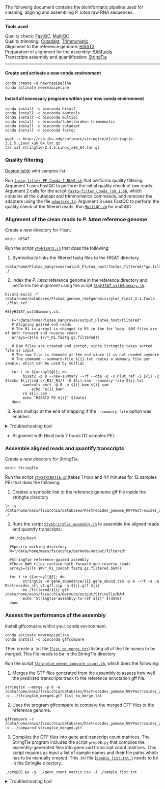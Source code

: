 
The following document contains the bioinformatic pipeline used for cleaning, aligning and assembling _P. lutea_ raw RNA sequences.

---

**Tools used**  

Quality check: [FastQC](https://www.bioinformatics.babraham.ac.uk/projects/fastqc/), [MultiQC](https://multiqc.info/)  
Quality trimming: [Cutadapt](https://cutadapt.readthedocs.io/en/stable/), [Trimmomatic](http://www.usadellab.org/cms/?page=trimmomatic)  
Alignment to the reference genome: [HISAT2](https://ccb.jhu.edu/software/hisat2/index.shtml)  
Preparation of alignment for the assembly: [SAMtools](http://www.htslib.org/doc/samtools.html)  
Transcripts assembly and quantification: [StringTie](https://ccb.jhu.edu/software/stringtie/) 

---

#### Create and activate a new conda environment

```
conda create -n newrnapipeline
conda activate newrnapipeline
```

#### Install all necessary programs within your new conda environment

```
conda install -c bioconda hisat2
conda install -c bioconda samtools
conda install -c bioconda multiqc  
conda install -c bioconda/label/broken trimmomatic
conda install -c bioconda cutadapt
conda install -c bioconda fastqc 

wget -c http://ccb.jhu.edu/software/stringtie/dl/stringtie-2.1.5.Linux_x86_64.tar.gz
tar xzf stringtie-2.1.5.Linux_x86_64.tar.gz
```

### Quality filtering 

[Design table](https://github.com/fscucchia/Plutea_mangrove_reef/blob/main/Metadata/design_PE.csv) with samples list.

Run [`fastq-filter-PE_Conda_1_RUN1.sh`](https://github.com/fscucchia/Plutea_mangrove_reef/tree/main/Filtering_and_Mapping/fastq-filter-PE_Conda_1_RUN1.sh) that performs quality filtering. Argument 1 uses FastQC to perform the initial quality check of raw reads. Argument 2 calls for the script [`fastq-filter_Conda_job_1.sh`](https://github.com/fscucchia/Plutea_mangrove_reef/tree/main/Filtering_and_Mapping/fastq-filter_Conda_job_1.sh), which contains all the cutadapt and trimmomatics commands, and removes the adapters using the file [`adapters.fa`](https://github.com/fscucchia/Plutea_mangrove_reef/tree/main/Filtering_and_Mapping/adapters.fa). Argument 3 uses FastQC to perform the quality check of the filtered reads.
Run [`MultiQC.sh`](https://github.com/fscucchia/Plutea_mangrove_reef/tree/main/Filtering_and_Mapping/MultiQC.sh) for multiQC.

### Alignment of the clean reads to _P. lutea_ reference genome 

Create a new directory for Hisat.
```
mkdir HISAT
```
Run the script [`StyHISAT2.sh`](https://github.com/fscucchia/Plutea_mangrove_reef/tree/main/Filtering_and_Mapping/StyHISAT2.sh) that does the following:
1) Symbolically links the filtered fastq files to the HISAT directory.
```
/data/home/Plutea_mangroves/output_Plutea_host/fastqc_filtered/*gz.filtered ./
```
2) Index the _P. lutea_ reference genome in the reference directory and performs the alignment using the script [`StyHISAT_withSummary.sh`](https://github.com/fscucchia/Plutea_mangrove_reef/tree/main/Filtering_and_Mapping/StyHISAT_withSummary.sh). 
```
hisat2-build -f /data/home/databases/Plutea_genome_reefgenomics/plut_final_2.1.fasta ./Plut_ref
```
```
#StyHISAT_withSummary.sh:

   F="/data/home/Plutea_mangroves/output_Plutea_host/filtered"
   # Aligning paired end reads
   # The R1 in array1 is changed to R3 in the for loop. SAM files are of both forward and reverse reads
   array1=($(ls $F/*_R1.fastq.gz.filtered))

   # Bam files are created and sorted, since Stringtie takes sorted file as input
   # The sam file is removed at the end since it is not needed anymore
   # The command --summary-file ${i}.txt reates a summary file per sample, which can be used by multiqc

   for i in ${array1[@]}; do
        hisat2 -p 8 --new-summary --rf --dta -q -x Plut_ref -1 ${i} -2 $(echo ${i}|sed s/_R1/_R3/) -S ${i}.sam --summary-file ${i}.txt 
        samtools sort -@ 8 -o ${i}.bam ${i}.sam
    		echo "${i}_bam"
        rm ${i}.sam
        echo "HISAT2 PE ${i}" $(date)
   done
```
3) Runs multiqc at the end of mapping if the `--summary-file` option was enabled. 

<details>
<summary>Troubleshooting tips!</summary>
<br>
After the alignment of the first sample, I got this message "samtools: error while loading shared libraries: libcrypto.so.1.0.0: cannot open shared object file: No such file or directory"
So I ran these 3 commands: $ conda config --add channels bioconda
                           $ conda config --add channels conda-forge
                           $ conda install samtools==1.11
</details>

- Alignment with Hisat took 7 hours (12 samples PE).

### Assemble aligned reads and quantify transcripts 

Create a new directory for StringTie. 
```
mkdir StringTie
```
Run the script [`StySTRINGTIE.sh`](https://github.com/fscucchia/Pastreoides_development_depth/blob/main/Filtering_and_Mapping/StySTRINGTIE.sh)(takes 1 hour and 44 minutes for 12 samples PE) that does the following:
1) Creates a symbolic link to the reference genome gff file inside the stringtie directory
```
ln -s /data/home/mass/fscucchia/databases/Pastreoides_genome_KW/Pastreoides_all_v1.gff.zip ./
```
2) Runs the script [`StyStringTie_assembly.sh`](https://github.com/fscucchia/Pastreoides_development_depth/blob/main/Filtering_and_Mapping/StyStringTie_assembly.sh) to assemble the aligned reads and quantify transcripts:
```
  ##!/bin/bash

  #Specify working directory
  W="/data/home/mass/fscucchia/Bermuda/output/filtered"

  #StringTie reference-guided assembly
  #These BAM files contain both forward and reverse reads
  array1=($(ls $W/*_R1_concat.fastq.gz.filtered.bam))

  for i in ${array1[@]}; do
        stringtie -A gene_abundance/{i}.gene_abund.tab -p 8 --rf -e -G Pastreoides_all_v1.gff.zip -o ${i}.gtf ${i}
        mv /filtered/${i}.gtf /data/home/mass/fscucchia/Bermuda/output/StringTie/BAM
        echo "StringTie-assembly-to-ref ${i}" $(date)
  done
```

### Assess the performance of the assembly 

Install gffcompare within your conda environment.
```
conda activate newrnapipeline
conda install -c bioconda gffcompare
```
Then create a .txt file ([`list_to_merge.txt`](https://github.com/fscucchia/Pastreoides_development_depth/blob/main/Filtering_and_Mapping/list_to_merge.txt)) listing all of the file names to be merged. This file needs to be in the StringTie directory.

Run the script [`Stringtie_merge_compare_count.sh`](https://github.com/fscucchia/Pastreoides_development_depth/blob/main/Filtering_and_Mapping/Stringtie_merge_compare_count.sh), which does the following:
1) Merges the GTF files generated from the assembly to assess how well the predicted transcripts track to the reference annotation gff file.
```
stringtie --merge -p 8 -G /data/home/mass/fscucchia/databases/Pastreoides_genome_KW/Pastreoides_all_v1.gff -o ../stringtie_merged.gtf list_to_merge.txt
```
2) Uses the program gffcompare to compare the merged GTF files to the reference genome.
```
gffcompare -r /data/home/mass/fscucchia/databases/Pastreoides_genome_KW/Pastreoides_all_v1.gff -o ../compared stringtie_merged.gtf
```
3) Compiles the GTF files into gene and transcript count matrices. The StringTie program includes the script `prepDE.py` that compiles the assembly-generated files into gene and transcript count matrices. This script requires as input a list of sample names and their file paths which has to be manually created. This .txt file ([`sample_list.txt.`](https://github.com/fscucchia/Pastreoides_development_depth/blob/main/Filtering_and_Mapping/sample_list.txt)) needs to be in the StringIie directory.
```
./prepDE.py -g ../gene_count_matrix.csv -i ./sample_list.txt
```
<details>
<summary>Troubleshooting tips!</summary>
<br>
I got syntax related-errors when running the ./prepDE.py with python3. So I used '$ module load python/2.7' to run the script.                     
</details>
